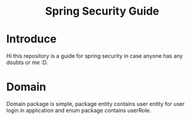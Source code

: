<h1 align="center">Spring Security Guide</h1>

# Introduce
Hi this repository is a guide for spring security in case anyone has any doubts or me :D.

# Domain
Domain package is simple, package entity contains user entity for user login in application and enum package contains userRole.